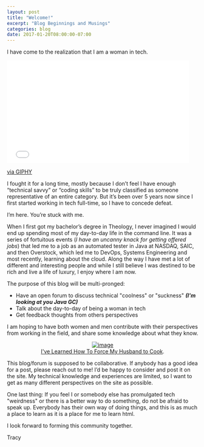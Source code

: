 ```yaml
---
layout: post
title: "Welcome!"
excerpt: "Blog Beginnings and Musings"
categories: blog
date: 2017-01-20T08:00:00-07:00
---
```


I have come to the realization that I am a woman in tech.

<iframe src="//giphy.com/embed/3o7abBP0nMjrdIvaCY" width="480" height="270" frameBorder="0" class="giphy-embed" allowFullScreen></iframe><p><a href="http://giphy.com/gifs/thedailyshow-wow-what-omg-3o7abBP0nMjrdIvaCY">via GIPHY</a></p>

I fought it for a long time, mostly because I don’t feel I have enough “technical savvy” or “coding skills” to be truly classified as someone representative of an entire category.  But it’s been over 5 years now since I first started working in tech full-time, so I have to concede defeat.

I’m here.  You’re stuck with me.

When I first got my bachelor’s degree in Theology, I never imagined I would end up spending most of my day-to-day life in the command line.  It was a series of fortuitous events (<i>I have an uncanny knack for getting offered jobs</i>) that led me to a job as an automated tester in Java at NASDAQ, SAIC, and then Overstock, which led me to DevOps, Systems Engineering and most recently, learning about the cloud.  Along the way I have met a lot of different and interesting people and while I still believe I was destined to be rich and live a life of luxury, I enjoy where I am now.

The purpose of this blog will be multi-pronged: 

* Have an open forum to discuss technical "coolness" or "suckness" <i><b>(I'm looking at you Java GC)</b></i>
* Talk about the day-to-day of being a woman in tech
* Get feedback thoughts from others perspectives

I am hoping to have both women and men contribute with their perspectives from working in the field, and share some knowledge about what they know.

<figure><center>
  <a href="http://imgs.xkcd.com/comics/sandwich.png"><img src="http://imgs.xkcd.com/comics/sandwich.png" alt="image"></a>
  <figcaption><a href="http://imgs.xkcd.com/comics/sandwich.png" title="I've Learned How To Force My Husband to Cook">I've Learned How To Force My Husband to Cook</a>.</figcaption>
</center></figure>

This blog/forum is supposed to be collaborative.  If anybody has a good idea for a post, please reach out to me!  I’d be happy to consider and post it on the site.  My technical knowledge and experiences are limited, so I want to get as many different perspectives on the site as possible.

One last thing: If you feel I or somebody else has promulgated tech "weirdness" or there is a better way to do something, do not be afraid to speak up.  Everybody has their own way of doing things, and this is as much a place to learn as it is a place for me to learn html.

I look forward to forming this community together.

Tracy
